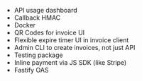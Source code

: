 * API usage dashboard
* Callback HMAC
* Docker
* QR Codes for invoice UI
* Flexible expire timer UI in invoice client
* Admin CLI to create invoices, not just API
* Testing package
* Inline payment via JS SDK (like Stripe)
* Fastify OAS